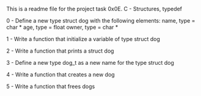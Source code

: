This is a readme file for the project task 0x0E. C - Structures, typedef

0 - Define a new type struct dog with the following elements:
		name, type = char *
		age, type = float
		owner, type = char *


1 - Write a function that initialize a variable of type struct dog

2 - Write a function that prints a struct dog

3 - Define a new type dog_t as a new name for the type struct dog

4 - Write a function that creates a new dog

5 - Write a function that frees dogs
